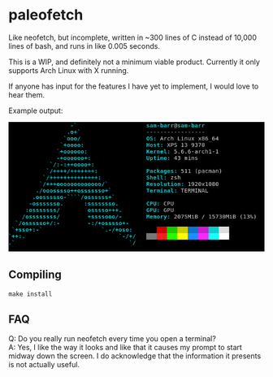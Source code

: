 paleofetch
==========

Like neofetch, but incomplete, written in ~300 lines of C instead of 10,000 lines of bash,
and runs in like 0.005 seconds.

This is a WIP, and definitely not a minimum viable product. Currently it only supports Arch Linux with X running. 

If anyone has input for the features I have yet to implement, I would love to hear them.

Example output:

![example output](example.png)

Compiling
---------

    make install

FAQ
---

Q: Do you really run neofetch every time you open a terminal?  
A: Yes, I like the way it looks and like that it causes my prompt to start midway
down the screen. I do acknowledge that the information it presents is not actually useful.

